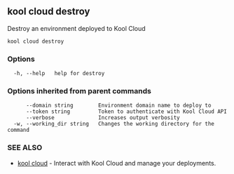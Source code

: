 ## kool cloud destroy

Destroy an environment deployed to Kool Cloud

```
kool cloud destroy
```

### Options

```
  -h, --help   help for destroy
```

### Options inherited from parent commands

```
      --domain string        Environment domain name to deploy to
      --token string         Token to authenticate with Kool Cloud API
      --verbose              Increases output verbosity
  -w, --working_dir string   Changes the working directory for the command
```

### SEE ALSO

* [kool cloud](kool_cloud)	 - Interact with Kool Cloud and manage your deployments.

